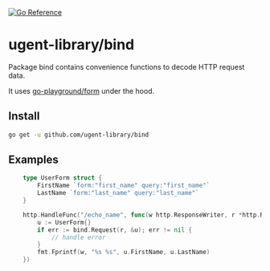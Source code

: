 [![Go Reference](https://pkg.go.dev/badge/github.com/ugent-library/bind.svg)](https://pkg.go.dev/github.com/ugent-library/bind)

# ugent-library/bind

Package bind contains convenience functions to decode HTTP request data.

It uses [go-playground/form](https://github.com/go-playground/form) under the hood.

## Install

```sh
go get -u github.com/ugent-library/bind
```
## Examples

```go
    type UserForm struct {
        FirstName `form:"first_name" query:"first_name"`
        LastName `form:"last_name" query:"last_name"`
    }

    http.HandleFunc("/echo_name", func(w http.ResponseWriter, r *http.Request) {
        u := UserForm{}
        if err := bind.Request(r, &u); err != nil {
            // handle error
        }
        fmt.Fprintf(w, "%s %s", u.FirstName, u.LastName)
    })
```
